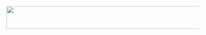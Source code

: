 <a href="https://gitanimals.org/u/nam0oo" target="_blank">
  <img src="https://gitanimals.org/api/pet?user=nam0oo&mode=line" width="1000" height="60"/>
</a>
